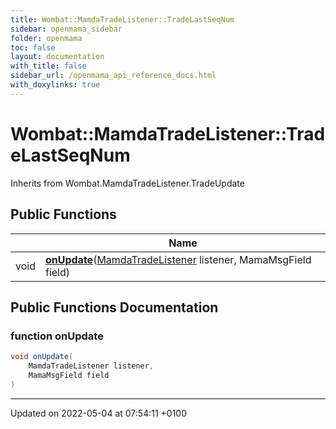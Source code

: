 ```yaml
---
title: Wombat::MamdaTradeListener::TradeLastSeqNum
sidebar: openmama_sidebar
folder: openmama
toc: false
layout: documentation
with_title: false
sidebar_url: /openmama_api_reference_docs.html
with_doxylinks: true
---
```


# Wombat::MamdaTradeListener::TradeLastSeqNum





Inherits from Wombat.MamdaTradeListener.TradeUpdate

## Public Functions

|                | Name           |
| -------------- | -------------- |
| void | **[onUpdate](classWombat_1_1MamdaTradeListener_1_1TradeLastSeqNum.html#function-onupdate)**([MamdaTradeListener](classWombat_1_1MamdaTradeListener.html) listener, MamaMsgField field) |

## Public Functions Documentation

### function onUpdate

```csharp
void onUpdate(
    MamdaTradeListener listener,
    MamaMsgField field
)
```


-------------------------------

Updated on 2022-05-04 at 07:54:11 +0100